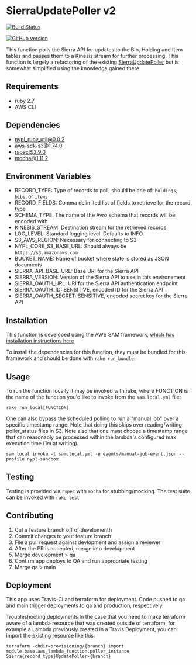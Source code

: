 # SierraUpdatePoller v2

[![Build Status](https://travis-ci.com/NYPL/sierraUpdatePollerV2.svg?token=Fv4twsPZbkerqgdJB89v&branch=main)](https://travis-ci.com/NYPL/sierraUpdatePollerV2)

[![GitHub version](https://badge.fury.io/gh/nypl%2FsierraUpdatePollerV2.svg)](https://badge.fury.io/gh/nypl%2FsierraUpdatePollerV2)

This function polls the Sierra API for updates to the Bib, Holding and Item tables and passes them to a Kinesis stream for further processing. This function is largely a refactoring of the existing [SierraUpdatePoller](https://github.com/NYPL-discovery/sierraupdatepoller) but is somewhat simplified using the knowledge gained there.

## Requirements

- ruby 2.7
- AWS CLI

## Dependencies

- nypl_ruby_util@0.0.2
- aws-sdk-s3@1.74.0
- rspec@3.9.0
- mocha@1.11.2

## Environment Variables

- RECORD_TYPE: Type of records to poll, should be one of: `holdings`, `bibs`, or `items`
- RECORD_FIELDS: Comma delimited list of fields to retrieve for the record type
- SCHEMA_TYPE: The name of the Avro schema that records will be encoded with
- KINESIS_STREAM: Destination stream for the retrieved records
- LOG_LEVEL: Standard logging level. Defaults to INFO
- S3_AWS_REGION: Necessary for connecting to S3
- NYPL_CORE_S3_BASE_URL: Should always be `https://s3.amazonaws.com`
- BUCKET_NAME: Name of bucket where state is stored as JSON documents
- SIERRA_API_BASE_URL: Base URI for the Sierra API
- SIERRA_VERSION: Version of the Sierra API to use in this environement
- SIERRA_OAUTH_URL: URI for the Sierra API authentication endpoint
- SIERRA_OAUTH_ID: SENSITIVE, encoded ID for the Sierra API
- SIERRA_OAUTH_SECRET: SENSITIVE, encoded secret key for the Sierra API

## Installation

This function is developed using the AWS SAM framework, [which has installation instructions here](https://docs.aws.amazon.com/serverless-application-model/latest/developerguide/serverless-sam-cli-install.html)

To install the dependencies for this function, they must be bundled for this framework and should be done with `rake run_bundler`

## Usage

To run the function locally it may be invoked with rake, where FUNCTION is the name of the function you'd like to invoke from the `sam.local.yml` file:

`rake run_local[FUNCTION]`

One can also bypass the scheduled polling to run a "manual job" over a specific timestamp range. Note that doing this skips over reading/writing poller\_status files in S3. Note also that one must choose a timestamp range that can reasonably be processed within the lambda's configured max execution time (1m at writing).

```
sam local invoke -t sam.local.yml -e events/manual-job-event.json --profile nypl-sandbox
```

## Testing

Testing is provided via `rspec` with `mocha` for stubbing/mocking. The test suite can be invoked with `rake test`

## Contributing

1. Cut a feature branch off of develomenth
2. Commit changes to your feature branch
3. File a pull request against devlopment and assign a reviewer
4. After the PR is accepted, merge into development
5. Merge development > qa
6. Confirm app deploys to QA and run appropriate testing
7. Merge qa > main

## Deployment

This app uses Travis-CI and terraform for deployment. Code pushed to qa and main trigger deployments to qa and production, respectively.

Troubleshooting deployments
In the case that you need to make terraform aware of a lambda resource that was created outside of terraform, for example a Lambda previously created in a Travis Deployment, you can import the existing resource like this:

```
terraform -chdir=provisioning/{branch} import module.base.aws_lambda_function.poller_instance Sierra{record_type}UpdatePoller-{branch}
```